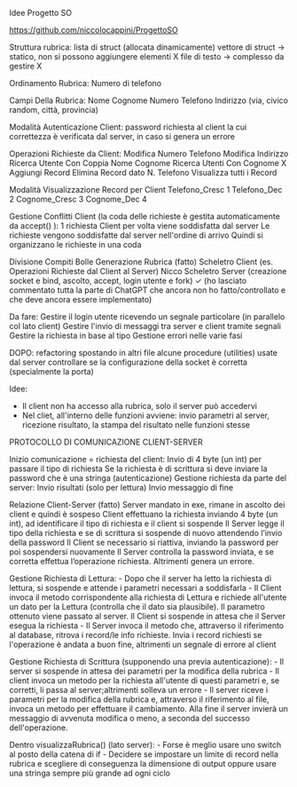 Idee Progetto SO

https://github.com/niccolocappini/ProgettoSO

Struttura rubrica:
    lista di struct (allocata dinamicamente)
    vettore di struct → statico, non si possono aggiungere elementi X
    file di testo → complesso da gestire X

Ordinamento Rubrica:
    Numero di telefono

Campi Della Rubrica:
    Nome
    Cognome
    Numero Telefono
    Indirizzo (via, civico random, città, provincia)

Modalità Autenticazione Client:
    password richiesta al client la cui correttezza è verificata dal server, in caso si genera un errore

Operazioni Richieste da Client:
    Modifica Numero Telefono
    Modifica Indirizzo
    Ricerca Utente Con Coppia Nome Cognome
    Ricerca Utenti Con Cognome X
    Aggiungi Record
    Elimina Record dato N. Telefono
    Visualizza tutti i Record

Modalità Visualizzazione Record per Client
    Telefono_Cresc 1
    Telefono_Dec 2
    Cognome_Cresc 3
    Cognome_Dec 4

Gestione Conflitti Client (la coda delle richieste è gestita automaticamente da accept() ):
    1 richiesta Client per volta viene soddisfatta dal server
    Le richieste vengono soddisfatte dal server nell'ordine di arrivo
    Quindi si organizzano le richieste in una coda









Divisione Compiti
Bolle
    Generazione Rubrica (fatto)
    Scheletro Client (es. Operazioni Richieste dal Client al Server)
Nicco
    Scheletro Server (creazione socket e bind, ascolto, accept, login utente e fork) ✓
    (ho lasciato commentato tutta la parte di ChatGPT che ancora non ho fatto/controllato e che deve ancora essere implementato)


Da fare:
    Gestire il login utente ricevendo un segnale particolare (in parallelo col lato client)
    Gestire l'invio di messaggi tra server e client tramite segnali
    Gestire la richiesta in base al tipo
    Gestione errori nelle varie fasi

DOPO:
    refactoring spostando in altri file alcune procedure (utilities) usate dal server
    controllare se la configurazione della socket è corretta (specialmente la porta)



Idee:
- Il client non ha accesso alla rubrica, solo il server può accedervi
- Nel cliet, all'interno delle funzioni avviene: invio parametri al server, ricezione risultato, la stampa del risultato  nelle funzioni stesse


PROTOCOLLO DI COMUNICAZIONE CLIENT-SERVER

Inizio comunicazione = richiesta del client:
    Invio di 4 byte (un int) per passare il tipo di richiesta
    Se la richiesta è di scrittura si deve inviare la password che è una stringa (autenticazione)
    Gestione richiesta da parte del server:
    Invio risultati (solo per lettura)
    Invio messaggio di fine 

Relazione Client-Server (fatto)
    Server mandato in exe, rimane in ascolto dei client e quindi è sospeso
    Client effettuano la richiesta inviando 4 byte (un int), ad identificare il tipo di richiesta e il client si sospende
    Il Server legge il tipo della richiesta e se di scrittura si sospende di nuovo attendendo l’invio della password
    Il Client se necessario si riattiva, inviando la password per poi sospendersi nuovamente
    Il Server controlla la password inviata, e se corretta effettua l’operazione richiesta. Altrimenti genera un errore.

Gestione Richiesta di Lettura:
    - Dopo che il server ha letto la richiesta di lettura, si sospende e attende i parametri necessari a soddisfarla
    - Il Client invoca il metodo corrispondente alla richiesta di Lettura e richiede all'utente un dato per la Lettura    (controlla che il dato sia plausibile). Il parametro ottenuto viene passato al server. Il Client si sospende in attesa che il Server esegua la richiesta
    - Il Server invoca il metodo che, attraverso il riferimento al database, ritrova i record/le info richieste. Invia i record richiesti se l'operazione è andata a buon fine, altrimenti un segnale di errore al client

Gestione Richiesta di Scrittura (supponendo una previa autenticazione):
    - Il server si sospende in attesa dei parametri per la modifica della rubrica
    - Il client invoca un metodo per la richiesta all'utente di questi parametri e, se corretti, li passa al server;altrimenti solleva un errore
    - Il server riceve i parametri per la modifica della rubrica e, attraverso il riferimento al file, invoca un metodo per effettuare il cambiamento. Alla fine il server invierà un messaggio di avvenuta modifica o meno, a seconda del successo dell'operazione.


Dentro visualizzaRubrica() (lato server): 
    - Forse è meglio usare uno switch al posto della catena di if
    - Decidere se impostare un limite di record nella rubrica e scegliere di conseguenza la dimensione di output oppure usare una stringa sempre più grande ad ogni ciclo
